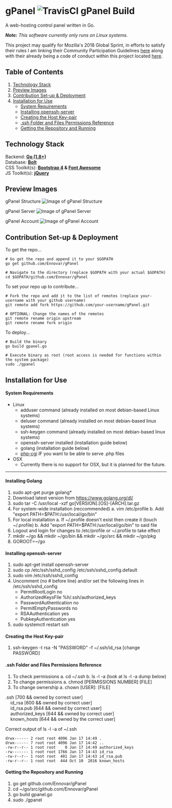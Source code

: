 # gPanel ![TravisCI gPanel Build](https://travis-ci.org/Ennovar/gPanel.svg?branch=master)

A web-hosting control panel written in Go.

*__Note:__ This software currently only runs on Linux systems.*

This project may qualify for Mozilla's 2018 Global Sprint, in efforts to satisfy their rules I am linking their Community Participation Guidelines [here](https://www.mozilla.org/en-US/about/governance/policies/participation/) along with their already being a code of conduct within this project located [here](https://github.com/Ennovar/gPanel/blob/master/.github/CODE_OF_CONDUCT.md).

## Table of Contents
1. [Technology Stack](#technology-stack)
2. [Preview Images](#preview-images)
3. [Contribution Set-up & Deployment](#contribution-set-up--deployment)
4. [Installation for Use](#installation-for-use)
    * [System Requirements](#system-requirements)
    * [Installing openssh-server](#installing-openssh-server)
    * [Creating the Host Key-pair](#creating-the-host-key-pair)
    * [.ssh Folder and Files Permissions Reference](#ssh-folder-and-files-permissions-reference)
    * [Getting the Repository and Running](#getting-the-repository-and-running)

## Technology Stack

Backend: __[Go (1.8+)](https://golang.org/)__  
Database: __[Bolt](https://github.com/boltdb/bolt)__  
CSS Toolkit(s): __[Bootstrap 4](http://getbootstrap.com/) & [Font Awesome](http://fontawesome.io/)__  
JS Toolkit(s): __[jQuery](https://jquery.com/)__

## Preview Images

gPanel Structure
![Image of gPanel Structure](https://nextwavesolutions.io/images/gPanelStructure.png)

gPanel Server
![Image of gPanel Server](https://user-images.githubusercontent.com/30050545/36277136-9d0cdffc-1255-11e8-8a33-b503087a32f8.png)

gPanel Account
![Image of gPanel Account](https://user-images.githubusercontent.com/30050545/36277135-9cf4feaa-1255-11e8-8957-9f02a9cfb7e4.png)

## Contribution Set-up & Deployment

To get the repo...

```shell
# Go get the repo and append it to your $GOPATH
go get github.com/Ennovar/gPanel

# Navigate to the directory (replace $GOPATH with your actual $GOPATH)
cd $GOPATH/github.com/Ennovar/gPanel
```

To set your repo up to contribute...

```shell
# Fork the repo and add it to the list of remotes (replace your-username with your github username)
git remote add fork https://github.com/your-username/gPanel.git

# OPTIONAL: Change the names of the remotes
git remote rename origin upstream
git remote rename fork origin
```

To deploy...

```shell
# Build the binary
go build gpanel.go

# Execute binary as root (root access is needed for functions within the system package)
sudo ./gpanel
```

## Installation for Use

#### System Requirements

- Linux
	- adduser command (already installed on most debian-based Linux systems)
	- deluser command (already installed on most debian-based linux systems)
	- ssh-keygen command (already installed on most debian-based linux systems)
	- openssh-server installed (installation guide below)
	- golang (installation guide below)
	- [php-cgi](http://us3.php.net/downloads.php) IF you want to be able to serve .php files
- OSX
	- Currently there is no support for OSX, but it is planned for the future.
-----------------------------------


#### Installing Golang

1. sudo apt-get purge golang*
2. Download latest version from https://www.golang.org/dl/
3. sudo tar -C /usr/local -xzf go[VERSION].[OS]-[ARCH].tar.gz
4. For system-wide installation (reccommended)
	a. vim /etc/profile
	b. Add "export PATH=$PATH:/usr/local/go/bin"
5. For local installation
	a. If ~/.profile doesn't exist then create it (touch ~/.profile)
	b. Add "export PATH=$PATH:/usr/local/go/bin" to said file
6. Logout and login for changes to /etc/profile or ~/.profile to take effect
7. mkdir ~/go && mkdir ~/go/bin && mkdir ~/go/src && mkdir ~/go/pkg
8. GOROOT=~/go


#### Installing openssh-server

1. sudo apt-get install openssh-server
2. sudo cp /etc/ssh/sshd_config /etc/ssh/sshd_config.default
3. sudo vim /etc/ssh/sshd_config
4. Uncomment (no # before line) and/or set the following lines in /etc/ssh/sshd_config
	- PermitRootLogin no
	- AuthorizedKeysFile %h/.ssh/authorized_keys
	- PasswordAuthentication no
	- PermitEmptyPasswords no
	- RSAAuthentication yes
	- PubkeyAuthentication yes
5. sudo systemctl restart ssh


#### Creating the Host Key-pair

1. ssh-keygen -t rsa -N "PASSWORD" -f ~/.ssh/id_rsa [change PASSWORD]


#### .ssh Folder and Files Permissions Reference

1. To check permissions
	a. cd ~/.ssh
	b. ls -l -a (look at ls -l -a dump below)
2. To change permissions
	a. chmod [PERMISSIONS NUMBER] [FILE]
3. To change ownership
	a. chown [USER]: [FILE]

.ssh [700 && owned by correct user]  
&nbsp;&nbsp;&nbsp;&nbsp;id_rsa [600 && owned by correct user]  
&nbsp;&nbsp;&nbsp;&nbsp;id_rsa.pub [644 && owned by correct user]  
&nbsp;&nbsp;&nbsp;&nbsp;authorized_keys [644 && owned by correct user]  
&nbsp;&nbsp;&nbsp;&nbsp;known_hosts [644 && owned by the correct user]  

Correct output of ls -l -a of ~/.ssh
```shell
drwx------ 2 root root 4096 Jan 17 14:49 .  
drwx------ 7 root root 4096 Jan 17 14:42 ..  
-rw-r--r-- 1 root root    0 Jan 17 14:49 authorized_keys  
-rw------- 1 root root 1766 Jan 17 14:43 id_rsa  
-rw-r--r-- 1 root root  401 Jan 17 14:43 id_rsa.pub  
-rw-r--r-- 1 root root  444 Oct 10  2016 known_hosts
```


#### Getting the Repository and Running

1. go get github.com/Ennovar/gPanel
2. cd ~/go/src/github.com/Ennovar/gPanel
3. go build gpanel.go
4. sudo ./gpanel
